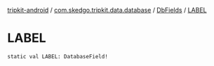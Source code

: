 [tripkit-android](../../index.md) / [com.skedgo.tripkit.data.database](../index.md) / [DbFields](index.md) / [LABEL](./-l-a-b-e-l.md)

# LABEL

`static val LABEL: DatabaseField!`